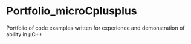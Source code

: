 # Portfolio_microCplusplus
Portfolio of code examples written for experience and demonstration of ability in μC++
